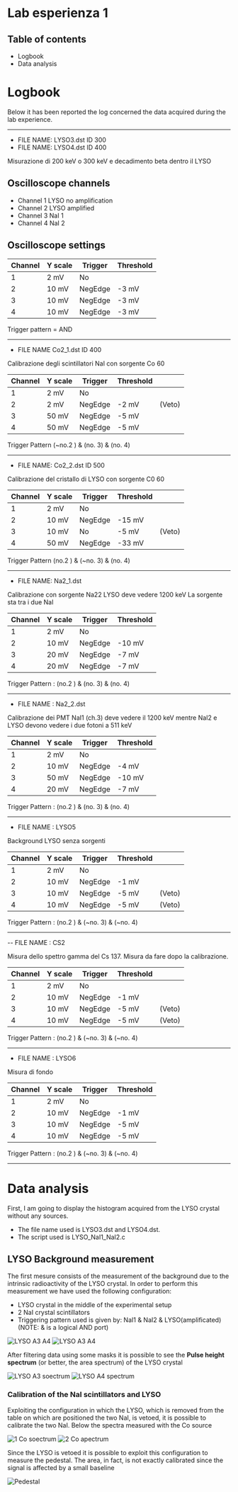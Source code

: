 # Lab esperienza 1

## Table of contents
- Logbook
- Data analysis


# **Logbook**
Below it has been reported the log concerned the data acquired during the lab experience.

-----------------------------------
- FILE NAME: LYSO3.dst ID 300
- FILE NAME: LYSO4.dst ID 400

Misurazione di 200 keV o 300 keV e decadimento beta dentro il LYSO

## Oscilloscope channels

- Channel 1 LYSO no amplification
- Channel 2 LYSO amplified 
- Channel 3 NaI 1
- Channel 4 NaI 2


## Oscilloscope settings


| Channel  |  Y scale  | Trigger   |  Threshold |
|----------|-----------|-----------|------------|
|     1    |   2 mV    | No        |            |
|     2    |   10 mV   | NegEdge   |   -3 mV    |
|     3    |   10 mV   | NegEdge   |   -3 mV    |
|     4    |   10 mV   | NegEdge   |   -3 mV    |

Trigger pattern = AND

--------------------------------------------------------------


- FILE NAME Co2_1.dst ID 400

Calibrazione degli scintillatori NaI con sorgente Co 60

| Channel  |  Y scale  | Trigger   |  Threshold |        |
|----------|-----------|-----------|------------|--------|
|     1    |   2 mV    | No        |            |        |
|     2    |   2 mV    | NegEdge   |   -2 mV    | (Veto) |
|     3    |   50 mV   | NegEdge   |    -5 mV   |        |
|     4    |   50 mV   | NegEdge   |    -5 mV   |        |

Trigger Pattern (~no.2 ) & (no. 3) & (no. 4)


-------------------------------------------------------

- FILE NAME: Co2_2.dst ID 500

Calibrazione del cristallo di LYSO con sorgente C0 60

| Channel  |  Y scale  | Trigger   |  Threshold |        |
|----------|-----------|-----------|------------|--------|
|     1    |   2 mV    | No        |            |        |
|     2    |   10 mV   | NegEdge   |    -15 mV  |        |
|     3    |   10 mV   | No        |    -5 mV   | (Veto) |
|     4    |   50 mV   | NegEdge   |    -33 mV  |        |

Trigger	Pattern	(no.2 ) & (~no. 3) & (no. 4)


-----------------------------------------------

- FILE NAME: Na2_1.dst

Calibrazione con sorgente Na22
LYSO deve vedere 1200 keV
La sorgente sta tra i due NaI


| Channel  |  Y scale  | Trigger   |  Threshold |
|----------|-----------|-----------|------------|
|     1    |   2 mV    | No        |            |
|     2    |   10 mV   | NegEdge   |    -10 mV  |
|     3    |   20 mV   | NegEdge   |    -7 mV   | 
|     4    |   20 mV   | NegEdge   |    -7 mV   |

Trigger Pattern : (no.2 ) & (no. 3) & (no. 4)


---------------------------------------------------------

- FILE NAME : Na2_2.dst

Calibrazione dei PMT
NaI1 (ch.3) deve vedere il 1200 keV mentre NaI2 e LYSO devono vedere i due fotoni a 511 keV

| Channel  |  Y scale  | Trigger   |  Threshold |
|----------|-----------|-----------|------------|
|     1    |   2 mV    | No        |            |
|     2    |   10 mV   | NegEdge   |    -4 mV   |
|     3    |   50 mV   | NegEdge   |    -10 mV  |
|     4    |   20 mV   | NegEdge   |    -7 mV   |

Trigger Pattern : (no.2 ) & (no. 3) & (no. 4)

--------------------------------------------------------

 - FILE NAME : LYSO5

Background LYSO senza sorgenti 

| Channel  |  Y scale  | Trigger   |  Threshold |       |
|----------|-----------|-----------|------------|-------|
|     1    |   2 mV    | No        |            |       |
|     2    |   10 mV   | NegEdge   |    -1 mV   |       |
|     3    |   10 mV   | NegEdge   |    -5 mV   | (Veto)|
|     4    |   10 mV   | NegEdge   |    -5 mV   | (Veto)|

Trigger Pattern : (no.2 ) & (~no. 3) & (~no. 4)

------------------------------------------------

-- FILE NAME : CS2

Misura dello spettro gamma del Cs 137. Misura da fare dopo la calibrazione.

| Channel  |  Y scale  | Trigger   |  Threshold |       |
|----------|-----------|-----------|------------|-------|
|     1    |   2 mV    | No        |            |       |
|     2    |   10 mV   | NegEdge   |    -1 mV   |       |
|     3    |   10 mV   | NegEdge   |    -5 mV   | (Veto)|
|     4    |   10 mV   | NegEdge   |    -5 mV   | (Veto)|

Trigger Pattern : (no.2 ) & (~no. 3) & (~no. 4)

---------------------------------------------------------------

- FILE NAME : LYSO6

Misura di fondo

| Channel  |  Y scale  | Trigger   |  Threshold |
|----------|-----------|-----------|------------|
|     1    |   2 mV    | No        |            |
|     2    |   10 mV   | NegEdge   |    -1 mV   |
|     3    |   10 mV   | NegEdge   |    -5 mV   |
|     4    |   10 mV   | NegEdge   |    -5 mV   |

Trigger Pattern : (no.2 ) & (~no. 3) & (~no. 4)

---------------------------------------------------

# **Data analysis**

First, I am going to display the histogram acquired from the LYSO crystal without any sources.
- The file name used is LYSO3.dst and LYSO4.dst.
- The script used is LYSO_NaI1_NaI2.c

## LYSO Background measurement
The first mesure consists of the measurement of the background due to the intrinsic radioactivity of the LYSO crystal. In order to perform this measurement we have used the following configuration:
- LYSO crystal in the middle of the experimental setup
- 2 NaI crystal scintillators 
- Triggering pattern used is given by: NaI1 & NaI2 & LYSO(amplificated) (NOTE: & is a logical AND port)

![LYSO A3 A4](/docs/assets/images/LYSO_A3_A4.png)
![LYSO A3 A4](/docs/assets/images/LYSO_PK3_PK4.png)


After filtering data using some masks it is possible to see the **Pulse height spectrum** (or better, the area spectrum) of the LYSO crystal

![LYSO A3 soectrum](/docs/assets/images/NaI1_LYSO_Spectrum.png)
![LYSO A4 spectrum](/docs/assets/images/NaI2_LYSO_Spectrum.png)

### Calibration of the NaI scintillators and LYSO

Exploiting the configuration in which the LYSO, which is removed from the table on which are positioned the two NaI, is vetoed, it is possible to calibrate the two NaI. 
Below the spectra measured with the Co source

![1 Co soectrum](/docs/assets/images/NaI1_Co_calib.png)
![2 Co apectrum](/docs/assets/images/NaI2_Co_calib.png)

Since the LYSO is vetoed it is possible to exploit this configuration to measure the pedestal. The area, in fact, is not exactly calibrated since the signal is affected by a small baseline


![Pedestal](/docs/assets/images/LYSO_pedestal.png)
